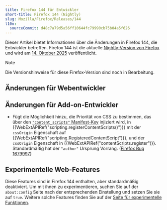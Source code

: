```yaml
---
title: Firefox 144 für Entwickler
short-title: Firefox 144 (Nightly)
slug: Mozilla/Firefox/Releases/144
l10n:
  sourceCommit: d48c7a79d5a56ff10644fc79990cb75b04a5f626
---
```


Dieser Artikel bietet Informationen über die Änderungen in Firefox 144, die Entwickler betreffen.
Firefox 144 ist die aktuelle [Nightly-Version von Firefox](https://www.firefox.com/en-US/channel/desktop/#nightly) und wird am [14. Oktober 2025](https://whattrainisitnow.com/release/?version=144) veröffentlicht.

> [!NOTE]
> Die Versionshinweise für diese Firefox-Version sind noch in Bearbeitung.

## Änderungen für Webentwickler

## Änderungen für Add-on-Entwickler

- Fügt die Möglichkeit hinzu, die Priorität von CSS zu bestimmen, das über den [`"content_scripts"` Manifest-Key](/de/docs/Mozilla/Add-ons/WebExtensions/manifest.json/content_scripts) injiziert wird, in {{WebExtAPIRef("scripting.registerContentScripts()")}} mit der `cssOrigin` Eigenschaft auf {{WebExtAPIRef("scripting.RegisteredContentScript")}}, und der `cssOrigin` Eigenschaft in {{WebExtAPIRef("contentScripts.register")}}. Standardmäßig hat der `"author"` Ursprung Vorrang. ([Firefox Bug 1679997](https://bugzil.la/1679997))

## Experimentelle Web-Features

Diese Features sind in Firefox 144 enthalten, aber standardmäßig deaktiviert.
Um mit ihnen zu experimentieren, suchen Sie auf der `about:config` Seite nach der entsprechenden Einstellung und setzen Sie sie auf `true`.
Weitere solche Features finden Sie auf der [Seite für experimentelle Funktionen](/de/docs/Mozilla/Firefox/Experimental_features).
